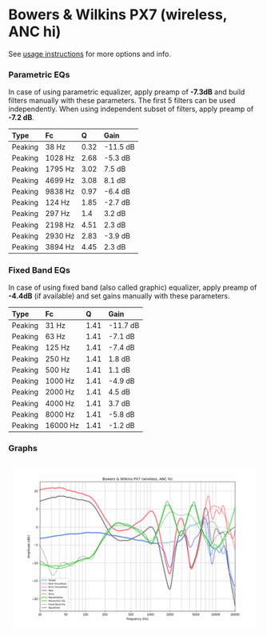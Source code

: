 # Bowers & Wilkins PX7 (wireless, ANC hi)
See [usage instructions](https://github.com/jaakkopasanen/AutoEq#usage) for more options and info.

### Parametric EQs
In case of using parametric equalizer, apply preamp of **-7.3dB** and build filters manually
with these parameters. The first 5 filters can be used independently.
When using independent subset of filters, apply preamp of **-7.2 dB**.

| Type    | Fc      |    Q | Gain     |
|:--------|:--------|:-----|:---------|
| Peaking | 38 Hz   | 0.32 | -11.5 dB |
| Peaking | 1028 Hz | 2.68 | -5.3 dB  |
| Peaking | 1795 Hz | 3.02 | 7.5 dB   |
| Peaking | 4699 Hz | 3.08 | 8.1 dB   |
| Peaking | 9838 Hz | 0.97 | -6.4 dB  |
| Peaking | 124 Hz  | 1.85 | -2.7 dB  |
| Peaking | 297 Hz  | 1.4  | 3.2 dB   |
| Peaking | 2198 Hz | 4.51 | 2.3 dB   |
| Peaking | 2930 Hz | 2.83 | -3.9 dB  |
| Peaking | 3894 Hz | 4.45 | 2.3 dB   |

### Fixed Band EQs
In case of using fixed band (also called graphic) equalizer, apply preamp of **-4.4dB**
(if available) and set gains manually with these parameters.

| Type    | Fc       |    Q | Gain     |
|:--------|:---------|:-----|:---------|
| Peaking | 31 Hz    | 1.41 | -11.7 dB |
| Peaking | 63 Hz    | 1.41 | -7.1 dB  |
| Peaking | 125 Hz   | 1.41 | -7.4 dB  |
| Peaking | 250 Hz   | 1.41 | 1.8 dB   |
| Peaking | 500 Hz   | 1.41 | 1.1 dB   |
| Peaking | 1000 Hz  | 1.41 | -4.9 dB  |
| Peaking | 2000 Hz  | 1.41 | 4.5 dB   |
| Peaking | 4000 Hz  | 1.41 | 3.7 dB   |
| Peaking | 8000 Hz  | 1.41 | -5.8 dB  |
| Peaking | 16000 Hz | 1.41 | -1.2 dB  |

### Graphs
![](./Bowers%20&%20Wilkins%20PX7%20(wireless,%20ANC%20hi).png)